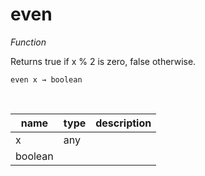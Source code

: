 # even

_Function_

Returns true if x % 2 is zero, false otherwise.

<pre><code>even x &rarr; boolean</code></pre>
<br>

| name | type | description |
|------|------|-------------|
|x|any||
|boolean|||



